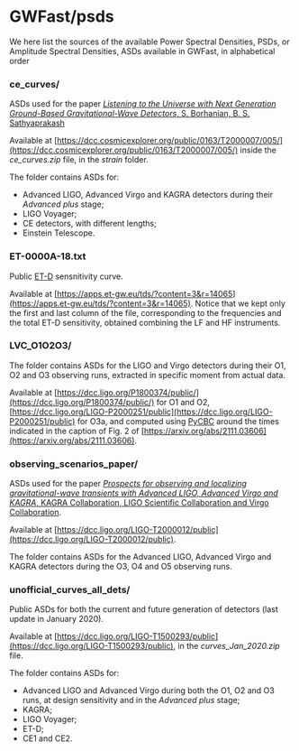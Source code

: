 # GWFast/psds
We here list the sources of the available Power Spectral Densities, PSDs, or Amplitude Spectral Densities, ASDs available in GWFast, in alphabetical order

### ce_curves/
ASDs used for the paper [*Listening to the Universe with Next Generation Ground-Based Gravitational-Wave Detectors*, S. Borhanian, B. S. Sathyaprakash](https://arxiv.org/abs/2202.11048)

Available at [https://dcc.cosmicexplorer.org/public/0163/T2000007/005/](https://dcc.cosmicexplorer.org/public/0163/T2000007/005/) inside the *ce_curves.zip* file, in the *strain* folder.

The folder contains ASDs for:

* Advanced LIGO, Advanced Virgo and KAGRA detectors during their *Advanced plus* stage; 
* LIGO Voyager; 
* CE detectors, with different lengths;
* Einstein Telescope.

### ET-0000A-18.txt
Public [ET-D](https://arxiv.org/abs/1012.0908) sensnitivity curve. 

Available at [https://apps.et-gw.eu/tds/?content=3&r=14065](https://apps.et-gw.eu/tds/?content=3&r=14065). Notice that we kept only the first and last column of the file, corresponding to the frequencies and the total ET-D sensitivity, obtained combining the LF and HF instruments.

### LVC_O1O2O3/

The folder contains ASDs for the LIGO and Virgo detectors during their O1, O2 and O3 observing runs, extracted in specific moment from actual data.

Available at [https://dcc.ligo.org/P1800374/public/](https://dcc.ligo.org/P1800374/public/) for O1 and O2, [https://dcc.ligo.org/LIGO-P2000251/public](https://dcc.ligo.org/LIGO-P2000251/public) for O3a, and computed using [PyCBC](https://pycbc.org) around the times indicated in the caption of Fig. 2 of [https://arxiv.org/abs/2111.03606](https://arxiv.org/abs/2111.03606).

### observing\_scenarios\_paper/

ASDs used for the paper [*Prospects for observing and localizing gravitational-wave transients with Advanced LIGO, Advanced Virgo and KAGRA*, KAGRA Collaboration, LIGO Scientific Collaboration and Virgo Collaboration](https://link.springer.com/article/10.1007/s41114-020-00026-9).

Available at [https://dcc.ligo.org/LIGO-T2000012/public](https://dcc.ligo.org/LIGO-T2000012/public). 

The folder contains ASDs for the Advanced LIGO, Advanced Virgo and KAGRA detectors during the O3, O4 and O5 observing runs.

### unofficial\_curves\_all\_dets/

Public ASDs for both the current and future generation of detectors (last update in January 2020). 

Available at [https://dcc.ligo.org/LIGO-T1500293/public](https://dcc.ligo.org/LIGO-T1500293/public), in the *curves\_Jan\_2020.zip* file.
  
The folder contains ASDs for:

* Advanced LIGO and Advanced Virgo during both the O1, O2 and O3 runs, at design sensitivity and in the *Advanced plus* stage;
* KAGRA;
* LIGO Voyager;
* ET-D;
* CE1 and CE2.
